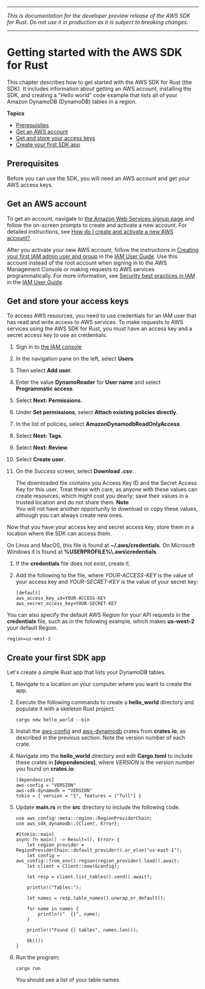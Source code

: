 --------

 *This is documentation for the developer preview release of the AWS SDK for Rust\. Do not use it in production as it is subject to breaking changes\.* 

--------

# Getting started with the AWS SDK for Rust<a name="getting-started"></a>

This chapter describes how to get started with the AWS SDK for Rust \(the SDK\)\. It includes information about getting an AWS account, installing the SDK, and creating a "Hello world" code example that lists all of your Amazon DynamoDB \(DynamoDB\) tables in a region\.

**Topics**
+ [Prerequisites](#getting-started-prerequisites)
+ [Get an AWS account](#getting-started-step1)
+ [Get and store your access keys](#getting-started-step2)
+ [Create your first SDK app](#hello-world)

## Prerequisites<a name="getting-started-prerequisites"></a>

Before you can use the SDK, you will need an AWS account and get your AWS access keys\.

## Get an AWS account<a name="getting-started-step1"></a>

To get an account, navigate to [the Amazon Web Services signup page](http://portal.aws.amazon.com/billing/signup) and follow the on\-screen prompts to create and activate a new account\. For detailed instructions, see [How do I create and activate a new AWS account?](http://aws.amazon.com/premiumsupport/knowledge-center/create-and-activate-aws-account/)\.

After you activate your new AWS account, follow the instructions in [Creating your first IAM admin user and group](https://docs.aws.amazon.com/IAM/latest/UserGuide/getting-started_create-admin-group.html#getting-started_create-admin-group-console) in the [IAM User Guide](https://docs.aws.amazon.com/IAM/latest/UserGuide/)\. Use this account instead of the root account when signing in to the AWS Management Console or making requests to AWS services programmatically\. For more information, see [Security best practices in IAM](https://docs.aws.amazon.com/IAM/latest/UserGuide/best-practices.html#lock-away-credentials) in the [IAM User Guide](https://docs.aws.amazon.com/IAM/latest/UserGuide/)\.

## Get and store your access keys<a name="getting-started-step2"></a>

To access AWS resources, you need to use credentials for an IAM user that has read and write access to AWS services\. To make requests to AWS services using the AWS SDK for Rust, you must have an access key and a secret access key to use as credentials\.

1. Sign in to [the IAM console](https://console.aws.amazon.com/iam/) 

1. In the navigation pane on the left, select **Users**\.

1. Then select **Add user**\.

1. Enter the value **DynamoReader** for **User name** and select **Programmatic access**\.

1. Select **Next: Permissions**\.

1. Under **Set permissions**, select **Attach existing policies directly**\.

1. In the list of policies, select **AmazonDynamodbReadOnlyAccess**\.

1. Select **Next: Tags**\.

1. Select **Next: Review**\.

1. Select **Create user**\.

1. On the *Success* screen, select **Download \.csv**\.

   The downloaded file contains you Access Key ID and the Secret Access Key for this user\. Treat these with care, as anyone with these values can create resources, which might cost you dearly; save their values in a trusted location and do not share them\.
**Note**  
You will not have another opportunity to download or copy these values, although you can always create new ones\.

Now that you have your access key and secret access key, store them in a location where the SDK can access them\.

On Linux and MacOS, this file is found at **\~/\.aws/credentials**\. On Microsoft Windows it is found at **%USERPROFILE%\\\.aws\\credentials**\.

1. If the **credentials** file does not exist, create it\.

1. Add the following to the file, where *YOUR\-ACCESS\-KEY* is the value of your access key and *YOUR\-SECRET\-KEY* is the value of your secret key:

   ```
   [default]
   aws_access_key_id=YOUR-ACCESS-KEY
   aws_secret_access_key=YOUR-SECRET-KEY
   ```

You can also specify the default AWS Region for your API requests in the **credentials** file, such as in the following example, which makes **us\-west\-2** your default Region\.

```
region=us-west-2
```

## Create your first SDK app<a name="hello-world"></a>

Let's create a simple Rust app that lists your DynamoDB tables\.

1. Navigate to a location on your computer where you want to create the app\.

1. Execute the following commands to create a **hello\_world** directory and populate it with a skeleton Rust project:

   ```
   cargo new hello_world --bin
   ```

1. Install the [aws\-config](https://crates.io/crates/aws-config) and [aws\-dynamodb](https://crates.io/crates/aws-dynamodb) crates from **crates\.io**, as described in the previous section\. Note the version number of each crate\.

1. Navigate into the **hello\_world** directory and edit **Cargo\.toml** to include these crates in **\[dependencies\]**, where *VERSION* is the version number you found on **crates\.io**:

   ```
   [dependencies]
   aws-config = "VERSION"
   aws-sdk-dynamodb = "VERSION"
   tokio = { version = "1", features = ["full"] }
   ```

1. Update **main\.rs** in the **src** directory to include the following code\.

   ```
   use aws_config::meta::region::RegionProviderChain;
   use aws_sdk_dynamodb::{Client, Error};
   
   #[tokio::main]
   async fn main() -> Result<(), Error> {
       let region_provider = RegionProviderChain::default_provider().or_else("us-east-1");
       let config = aws_config::from_env().region(region_provider).load().await;
       let client = Client::new(&config);
   
       let resp = client.list_tables().send().await?;
   
       println!("Tables:");
   
       let names = resp.table_names().unwrap_or_default();
   
       for name in names {
           println!("  {}", name);
       }
   
       println!("Found {} tables", names.len());
   
       Ok(())
   }
   ```

1. Run the program:

   ```
   cargo run
   ```

   You should see a list of your table names\.